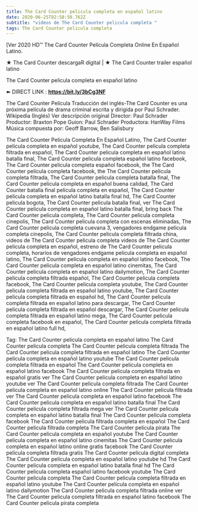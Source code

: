 ```yaml
---
title: The Card Counter pelicula completa en español latino
date: 2020-06-25T02:58:50.762Z
subtitle: "videos de The Card Counter pelicula completa "
tags: The Card Counter pelicula completa
---
```

[Ver 2020 HD™ The Card Counter Película Completa Online En Español Latino.

★ The Card Counter descargaR digital | ★ The Card Counter trailer español latino

The Card Counter pelicula completa en español latino

➽ DIRECT LINK : **<https://bit.ly/3bCg3NF>**

The Card Counter
Película
Traducción del inglés-The Card Counter es una próxima película de drama criminal escrita y dirigida por Paul Schrader. Wikipedia (Inglés)
Ver descripción original
Director: Paul Schrader
Productor: Braxton Pope
Guion: Paul Schrader
Productora: HanWay Films
Música compuesta por: Geoff Barrow, Ben Salisbury

The Card Counter Pelicula Completa En Español Latino, The Card Counter pelicula completa en español youtube, The Card Counter pelicula completa filtrada en español, The Card Counter pelicula completa en español latino batalla final, The Card Counter pelicula completa español latino facebook, The Card Counter pelicula completa español facebook, the The Card Counter pelicula completa facebook, the The Card Counter pelicula completa filtrada, The Card Counter pelicula completa batalla final, The Card Counter pelicula completa en español buena calidad, The Card Counter batalla final pelicula completa en español, The Card Counter pelicula completa en español latino batalla final hd, The Card Counter pelicula bogota, The Card Counter pelicula batalla final, ver The Card Counter pelicula completa en español latino batalla final, bring back The Card Counter pelicula completa, The Card Counter pelicula completa cinepolis, The Card Counter pelicula completa con escenas eliminadas, The Card Counter pelicula completa cuevana 3, vengadores endgame pelicula completa cinepolis, The Card Counter pelicula completa filtrada china,
videos de The Card Counter pelicula completa 
videos de The Card Counter pelicula completa en español, estreno de The Card Counter pelicula completa, horarios de vengadores endgame pelicula completa en español latino, The Card Counter pelicula completa en español latino facebook, The Card Counter pelicula completa en español latino cinemitas, The Card Counter pelicula completa en español latino dailymotion, The Card Counter pelicula completa filtrada español, The Card Counter pelicula completa facebook, The Card Counter pelicula completa youtube, The Card Counter pelicula completa filtrada en español latino youtube, The Card Counter pelicula completa filtrada en español hd, The Card Counter pelicula completa filtrada en español latino para descargar, The Card Counter pelicula completa filtrada en español descargar, The Card Counter pelicula completa filtrada en español latino mega, The Card Counter pelicula completa facebook en español, The Card Counter pelicula completa filtrada en español latino full hd,

Tag:
The Card Counter pelicula completa en español latino
The Card Counter pelicula completa
The Card Counter pelicula completa filtrada
The Card Counter pelicula completa filtrada en español latino
The Card Counter pelicula completa en español latino youtube
The Card Counter pelicula completa filtrada en español
The Card Counter pelicula completa en español latino facebook
The Card Counter pelicula completa filtrada en español gratis
ver The Card Counter pelicula completa en español latino youtube
ver The Card Counter pelicula completa filtrada
The Card Counter pelicula completa en español latino online
The Card Counter pelicula filtrada
ver The Card Counter pelicula completa en español latino facebook
The Card Counter pelicula completa en español latino batalla final
The Card Counter pelicula completa filtrada mega
ver The Card Counter pelicula completa en español latino batalla final
The Card Counter pelicula completa facebook
The Card Counter pelicula filtrada completa en español
The Card Counter pelicula filtrada completa
The Card Counter pelicula pirata
The Card Counter pelicula completa en español youtube
The Card Counter pelicula completa en español latino cinemitas
The Card Counter pelicula completa en español latino online gratis facebook
The Card Counter pelicula completa filtrada gratis
The Card Counter pelicula digital completa
The Card Counter pelicula completa en español latino youtube hd
The Card Counter pelicula completa en español latino batalla final hd
The Card Counter pelicula completa español latino facebook
youtube The Card Counter pelicula completa
The Card Counter pelicula completa filtrada en español latino youtube
The Card Counter pelicula completa en español latino dailymotion
The Card Counter pelicula completa filtrada online
ver The Card Counter pelicula completa filtrada en español latino facebook
The Card Counter pelicula pirata completa